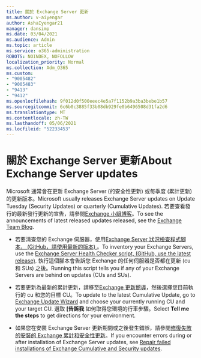 ```yaml
---
title: 關於 Exchange Server 更新
ms.author: v-aiyengar
author: AshaIyengar21
manager: dansimp
ms.date: 03/04/2021
ms.audience: Admin
ms.topic: article
ms.service: o365-administration
ROBOTS: NOINDEX, NOFOLLOW
localization_priority: Normal
ms.collection: Adm_O365
ms.custom:
- "9005482"
- "9005483"
- "9413"
- "9412"
ms.openlocfilehash: 9f012d0f500eeec4e5a7f1152b9a3ba3bebe1b57
ms.sourcegitcommit: 6c6b0c3885f33b08db929fe0b6496508d31fa2d6
ms.translationtype: MT
ms.contentlocale: zh-TW
ms.lasthandoff: 05/06/2021
ms.locfileid: "52233453"
---
```

# <a name="about-exchange-server-updates"></a><span data-ttu-id="cec91-102">關於 Exchange Server 更新</span><span class="sxs-lookup"><span data-stu-id="cec91-102">About Exchange Server updates</span></span>

<span data-ttu-id="cec91-103">Microsoft 通常會在更新 Exchange Server (的安全性更新) 或每季度 (累計更新) 的更新版本。</span><span class="sxs-lookup"><span data-stu-id="cec91-103">Microsoft usually releases Exchange Server updates on Update Tuesday (Security Updates) or quarterly (Cumulative Updates).</span></span> <span data-ttu-id="cec91-104">若要查看發行的最新發行更新的宣告，請參閱[Exchange 小組博客](https://aka.ms/ehlo)。</span><span class="sxs-lookup"><span data-stu-id="cec91-104">To see the announcements of latest released updates released, see the [Exchange Team Blog](https://aka.ms/ehlo).</span></span>

- <span data-ttu-id="cec91-105">若要清查您的 Exchange 伺服器，使用[Exchange Server 狀況檢查程式腳本， (GitHub，請使用最新的版本) ](https://aka.ms/ExchangeHealthChecker)。</span><span class="sxs-lookup"><span data-stu-id="cec91-105">To inventory your Exchange Servers, use the [Exchange Server Health Checker script, (GitHub, use the latest release)](https://aka.ms/ExchangeHealthChecker).</span></span> <span data-ttu-id="cec91-106">執行這個腳本會告訴您 Exchange 的任何伺服器是否都在更新 (cu 和 SUs) 之後。</span><span class="sxs-lookup"><span data-stu-id="cec91-106">Running this script tells you if any of your Exchange Servers are behind on updates (CUs and SUs).</span></span>

- <span data-ttu-id="cec91-107">若要更新為最新的累計更新，請移至[Exchange 更新嚮導](https://aka.ms/ExchangeUpdateWizard)，然後選擇您目前執行的 cu 和您的目標 CU。</span><span class="sxs-lookup"><span data-stu-id="cec91-107">To update to the latest Cumulative Update, go to [Exchange Update Wizard](https://aka.ms/ExchangeUpdateWizard) and choose your currently running CU and your target CU.</span></span> <span data-ttu-id="cec91-108">選取 **[告訴我** 如何取得您環境的行車步驟。</span><span class="sxs-lookup"><span data-stu-id="cec91-108">Select **Tell me the steps** to get directions for your environment.</span></span>

- <span data-ttu-id="cec91-109">如果您在安裝 Exchange Server 更新期間或之後發生錯誤，請參閱[修復失敗的安裝的 Exchange 累計和安全性更新](https://docs.microsoft.com/exchange/troubleshoot/client-connectivity/exchange-security-update-issues)。</span><span class="sxs-lookup"><span data-stu-id="cec91-109">If you encounter errors during or after installation of Exchange Server updates, see [Repair failed installations of Exchange Cumulative and Security updates](https://docs.microsoft.com/exchange/troubleshoot/client-connectivity/exchange-security-update-issues).</span></span>
